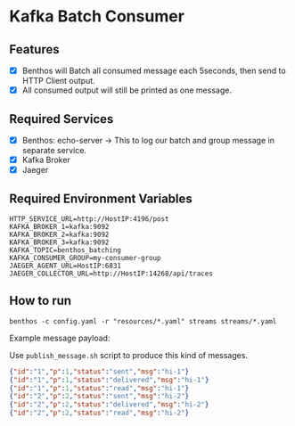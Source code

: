 # Kafka Batch Consumer

## Features

* [x] Benthos will Batch all consumed message each 5seconds, then send to HTTP Client output.
* [x] All consumed output will still be printed as one message.

## Required Services

* [x] Benthos: echo-server -> This to log our batch and group message in separate service.
* [x] Kafka Broker
* [x] Jaeger

## Required Environment Variables

```shell
HTTP_SERVICE_URL=http://HostIP:4196/post
KAFKA_BROKER_1=kafka:9092
KAFKA_BROKER_2=kafka:9092
KAFKA_BROKER_3=kafka:9092
KAFKA_TOPIC=benthos_batching
KAFKA_CONSUMER_GROUP=my-consumer-group
JAEGER_AGENT_URL=HostIP:6831
JAEGER_COLLECTOR_URL=http://HostIP:14268/api/traces
```

## How to run

```shell
benthos -c config.yaml -r "resources/*.yaml" streams streams/*.yaml
```

Example message payload:

Use `publish_message.sh` script to produce this kind of messages.

```json
{"id":"1","p":1,"status":"sent","msg":"hi-1"}
{"id":"1","p":1,"status":"delivered","msg":"hi-1"}
{"id":"1","p":1,"status":"read","msg":"hi-1"}
{"id":"2","p":2,"status":"sent","msg":"hi-2"}
{"id":"2","p":2,"status":"delivered","msg":"hi-2"}
{"id":"2","p":2,"status":"read","msg":"hi-2"}
```